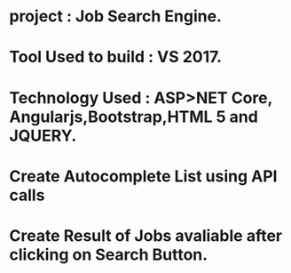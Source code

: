 # project : Job Search Engine.
# Tool Used to build : VS 2017.
# Technology Used : ASP>NET Core, Angularjs,Bootstrap,HTML 5 and JQUERY.
# Create Autocomplete List  using API calls
# Create Result of Jobs avaliable after clicking on Search Button.
